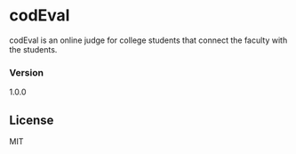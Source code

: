 # codEval
codEval is an online judge for college students that connect the faculty with the students.
 
### Version
1.0.0
 
License
----

MIT

